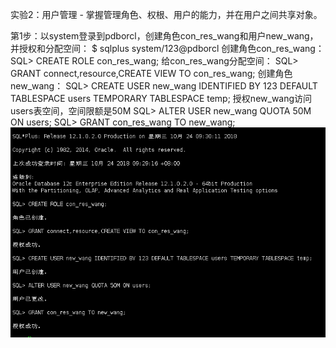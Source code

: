 实验2：用户管理 - 掌握管理角色、权根、用户的能力，并在用户之间共享对象。

第1步：以system登录到pdborcl，创建角色con_res_wang和用户new_wang，并授权和分配空间：
$ sqlplus system/123@pdborcl
创建角色con_res_wang：
SQL> CREATE ROLE con_res_wang;
给con_res_wang分配空间：
SQL> GRANT connect,resource,CREATE VIEW TO con_res_wang;
创建角色new_wang：
SQL> CREATE USER new_wang IDENTIFIED BY 123 DEFAULT TABLESPACE users TEMPORARY TABLESPACE temp;
授权new_wang访问users表空间，空间限额是50M
SQL> ALTER USER new_wang QUOTA 50M ON users;
SQL> GRANT con_res_wang TO new_wang;
![第一步](https://github.com/WangHanWei19971211/Oracle/blob/master/test2/1.png)
